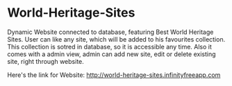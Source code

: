 # World-Heritage-Sites
Dynamic Website connected to database, featuring Best World Heritage Sites. User can like any site, which will be added to his favourites collection. This collection is sotred in database, so it is accessible any time. Also it comes with a admin view, admin can add new site, edit or delete existing site, right through website.

Here's the link for Website: http://world-heritage-sites.infinityfreeapp.com
